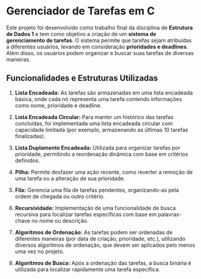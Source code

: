 # Gerenciador de Tarefas em C 

Este projeto foi desenvolvido como trabalho final da disciplina de **Estrutura de Dados 1** e tem como objetivo a criação de um **sistema de gerenciamento de tarefas**. O sistema permite que tarefas sejam atribuídas a diferentes usuários, levando em consideração **prioridades e deadlines**. Além disso, os usuários podem organizar e buscar suas tarefas de diversas maneiras.  

## Funcionalidades e Estruturas Utilizadas  

1. **Lista Encadeada:** As tarefas são armazenadas em uma lista encadeada básica, onde cada nó representa uma tarefa contendo informações como nome, prioridade e deadline.  

2. **Lista Encadeada Circular:** Para manter um histórico das tarefas concluídas, foi implementada uma lista encadeada circular com capacidade limitada (por exemplo, armazenando as últimas 10 tarefas finalizadas).  

3. **Lista Duplamente Encadeada:** Utilizada para organizar tarefas por prioridade, permitindo a reordenação dinâmica com base em critérios definidos.  

4. **Pilha:** Permite desfazer uma ação recente, como reverter a remoção de uma tarefa ou a alteração de sua prioridade.  

5. **Fila:** Gerencia uma fila de tarefas pendentes, organizando-as pela ordem de chegada ou outro critério.  

6. **Recursividade:** Implementação de uma funcionalidade de busca recursiva para localizar tarefas específicas com base em palavras-chave no nome ou descrição.  

7. **Algoritmos de Ordenação:** As tarefas podem ser ordenadas de diferentes maneiras (por data de criação, prioridade, etc.), utilizando diversos algoritmos de ordenação, que devem ser aplicados pelo menos uma vez no projeto.  

8. **Algoritmos de Busca:** Após a ordenação das tarefas, a busca binária é utilizada para localizar rapidamente uma tarefa específica.  
